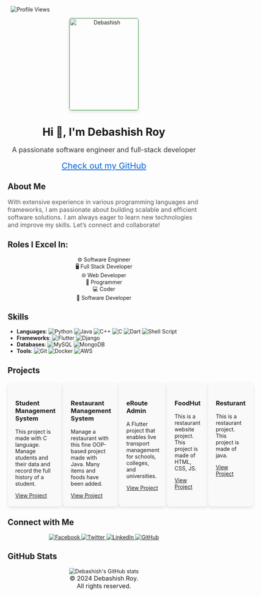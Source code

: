 &nbsp; ![Profile Views](https://komarev.com/ghpvc/?username=thedeba&style=for-the-badge)

<div align="center">
  <a href="https://ibb.co/QmdSD1w"> 
    <img src="https://i.ibb.co/QmdSD1w/deba.jpg" alt="Debashish" style="border-radius: 3%; width: 180px; height: 240px; border: 1px solid #4CAF50; box-shadow: 0 4px 8px rgba(0, 0, 0, 0.1); transition: all 0.3s ease-in-out;">
  </a>
</div>

<h1 align="center">Hi 👋, I'm Debashish Roy</h1>
<p align="center" style="font-size: 18px; color: #333;">A passionate software engineer and full-stack developer</p>

<div align="center">
  <a href="https://github.com/thedeba" style="font-size: 22px; color: #0366d6;">Check out my GitHub</a>
</div>

## About Me

<p style="font-size: 16px; color: #555;">With extensive experience in various programming languages and frameworks, I am passionate about building scalable and efficient software solutions. I am always eager to learn new technologies and improve my skills. Let’s connect and collaborate!</p>

## Roles I Excel In:

<div align="center">
  <ul style="list-style-type: none; padding: 0;">
    <li>⚙️ Software Engineer</li>
    <li>🖥️ Full Stack Developer</li>
    <li>🌐 Web Developer</li>
    <li>📝 Programmer</li>
    <li>💻 Coder</li>
    <li>🔧 Software Developer</li>
  </ul>
</div>

## Skills

- **Languages**: ![Python](https://img.shields.io/badge/Python-3776AB?style=for-the-badge&logo=python&logoColor=white) ![Java](https://img.shields.io/badge/Java-007396?style=for-the-badge&logo=java&logoColor=white) ![C++](https://img.shields.io/badge/C++-00599C?style=for-the-badge&logo=cplusplus&logoColor=white) ![C](https://img.shields.io/badge/C-A8B9CC?style=for-the-badge&logo=c&logoColor=white) ![Dart](https://img.shields.io/badge/Dart-0175C2?style=for-the-badge&logo=dart&logoColor=white) ![Shell Script](https://img.shields.io/badge/Shell_Script-4EAA25?style=for-the-badge&logo=gnu-bash&logoColor=white)
- **Frameworks**: ![Flutter](https://img.shields.io/badge/Flutter-02569B?style=for-the-badge&logo=flutter&logoColor=white) ![Django](https://img.shields.io/badge/Django-092E20?style=for-the-badge&logo=django&logoColor=white)
- **Databases**: ![MySQL](https://img.shields.io/badge/MySQL-4479A1?style=for-the-badge&logo=mysql&logoColor=white) ![MongoDB](https://img.shields.io/badge/MongoDB-47A248?style=for-the-badge&logo=mongodb&logoColor=white)
- **Tools**: ![Git](https://img.shields.io/badge/Git-F05032?style=for-the-badge&logo=git&logoColor=white) ![Docker](https://img.shields.io/badge/Docker-2496ED?style=for-the-badge&logo=docker&logoColor=white) ![AWS](https://img.shields.io/badge/AWS-232F3E?style=for-the-badge&logo=amazon-aws&logoColor=white)

## Projects

<div style="display: flex; justify-content: space-around; margin-top: 20px;">
  <div style="width: 30%; border-radius: 8px; box-shadow: 0 4px 8px rgba(0, 0, 0, 0.1); padding: 20px; background-color: #f9f9f9;">
    <h3>Student Management System</h3>
    <p>This project is made with C language. Manage students and their data and record the full history of a student.</p>
    <a href="https://github.com/thedeba/StudentManagementSystem" target="_blank">View Project</a>
  </div>
  
  <div style="width: 30%; border-radius: 8px; box-shadow: 0 4px 8px rgba(0, 0, 0, 0.1); padding: 20px; background-color: #f9f9f9;">
    <h3>Restaurant Management System</h3>
    <p>Manage a restaurant with this fine OOP-based project made with Java. Many items and foods have been added.</p>
    <a href="https://github.com/thedeba/ResturantManagementSystem" target="_blank">View Project</a>
  </div>

  <div style="width: 30%; border-radius: 8px; box-shadow: 0 4px 8px rgba(0, 0, 0, 0.1); padding: 20px; background-color: #f9f9f9;">
    <h3>eRoute Admin</h3>
    <p>A Flutter project that enables live transport management for schools, colleges, and universities.</p>
    <a href="https://github.com/thedeba/erouteadmin" target="_blank">View Project</a>
  </div>

 <div style="width: 30%; border-radius: 8px; box-shadow: 0 4px 8px rgba(0, 0, 0, 0.1); padding: 20px; background-color: #f9f9f9;">
    <h3>FoodHut</h3>
    <p>This is a restaurant website project. This project is made of HTML, CSS, JS.</p>
    <a href="https://github.com/thedeba/foodhut" target="_blank">View Project</a>
  </div>

<div style="width: 30%; border-radius: 8px; box-shadow: 0 4px 8px rgba(0, 0, 0, 0.1); padding: 20px; background-color: #f9f9f9;">
    <h3>Resturant</h3>
    <p>This is a restaurant project. This project is made of java.</p>
    <a href="https://github.com/thedeba/resturant" target="_blank">View Project</a>
  </div>
</div>

## Connect with Me

<div align="center">
  <a href="https://www.facebook.com/imdebashishroy">
    <img src="https://img.shields.io/badge/Facebook-1877F2?style=for-the-badge&logo=facebook&logoColor=white" alt="Facebook">
  </a>
  <a href="https://www.twitter.com/imdebashishroy">
    <img src="https://img.shields.io/badge/Twitter-1DA1F2?style=for-the-badge&logo=twitter&logoColor=white" alt="Twitter">
  </a>
  <a href="https://www.linkedin.com/in/imdebashishroy">
    <img src="https://img.shields.io/badge/LinkedIn-0077B5?style=for-the-badge&logo=linkedin&logoColor=white" alt="LinkedIn">
  </a>
  <a href="https://www.github.com/thedeba">
    <img src="https://img.shields.io/badge/GitHub-181717?style=for-the-badge&logo=github&logoColor=white" alt="GitHub">
  </a>
</div>

## GitHub Stats

<div align="center">
  <img src="https://github-readme-stats.vercel.app/api?username=thedeba&show_icons=true&theme=radical" alt="Debashish's GitHub stats">
</div>

<div align="center" style="font-size: 16px;">
&copy; 2024 Debashish Roy. <br> All rights reserved.
</div>
